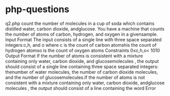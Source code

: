 # php-questions
q2.php
count the number of molecules in a cup of soda which contains distilled water, carbon dioxide, andglucose.
You have a machine that counts the number of atoms of carbon, hydrogen, and oxygen in a givensample.
Input Format
The input consists of a single line with three space separated integers:c,h, and o 
where
c is the count of carbon atomsh​is the count of hydrogen atomso is the count of oxygen atoms Constraints
0≤c,h,o< 1010
Output Format
If the number of atoms is consistent  with a mixture containing only water, carbon dioxide, and glucosemolecules , 
the output should consist of a single line containing three space separated integers: thenumber of water molecules,
the number of carbon dioxide molecules, and the number of glucosemolecules.If the number of atoms is not consistent
with a mixture containing only water, carbon dioxide, andglucose molecules , the output should consist of a line 
containing the word Error


